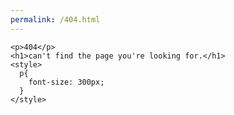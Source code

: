 ```yaml
---
permalink: /404.html
---
```

    <p>404</p>
    <h1>can't find the page you're looking for.</h1>
    <style>
      p{
        font-size: 300px;
      }
    </style>

